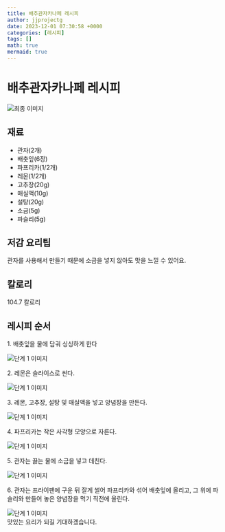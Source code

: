 ```yaml
---
title: 배추관자카나페 레시피
author: jjprojectg
date: 2023-12-01 07:30:58 +0000
categories: [레시피]
tags: []
math: true
mermaid: true
---
```

<meta name="og:type" content="website"/>
<meta charset="UTF-8"/>
<div class="header">
  <h1>배추관자카나페 레시피</h1>
</div>

<div class="container my-4">
  <div class="row">
    <div class="col-12 col-md-6">
      <div class="recipe-image">
        <img src="http://www.foodsafetykorea.go.kr/uploadimg/cook/10_00598_2.png" class="step-image" alt="최종 이미지"/>
      </div>
    </div>
    <div class="col-12 col-md-6">
      <div class="ingredients">
        <h2>재료</h2>
        <ul class="card">
          <li> 관자(2개) </li>
          <li>  배춧잎(6장) </li>
          <li>  파프리카(1/2개) </li>
          <li>  레몬(1/2개) </li>
          <li> 고추장(20g) </li>
          <li>  매실액(10g) </li>
          <li>  설탕(20g) </li>
          <li>  소금(5g) </li>
          <li>  파슬리(5g) </li>
</ul>
      </div>
    </div>
    <div class="col-12 col-md-6">
      <div class="ingredients">
        <h2>저감 요리팁</h2>
        <div class="card"> 
          <p>
            관자를 사용해서 만들기 때문에 소금을 넣지 않아도 맛을 느낄 수 있어요.
          </p>
        </div>
      </div>
      <div class="ingredients">
        <h2>칼로리</h2>
        <div class="card"> 
          <p>
            104.7 칼로리
          </p>
        </div>
      </div>
    </div>
  </div>

  <h2 class="my-4">레시피 순서</h2>
  <div class="card recipe-card">
    <div class="card-body recipe-step">
      <p class="card-text step-description">1. 배춧잎을 물에 담궈 싱싱하게 한다</p>
      <img src="http://www.foodsafetykorea.go.kr/uploadimg/cook/20_00598_1.png" alt="단계 1 이미지" class="step-image"/>
    </div>
  </div>
  <div class="card recipe-card">
    <div class="card-body recipe-step">
      <p class="card-text step-description">2. 레몬은 슬라이스로 썬다.</p>
      <img src="http://www.foodsafetykorea.go.kr/uploadimg/cook/20_00598_2.png" alt="단계 1 이미지" class="step-image"/>
    </div>
  </div>
  <div class="card recipe-card">
    <div class="card-body recipe-step">
      <p class="card-text step-description">3. 레몬, 고추장, 설탕 및 매실액을 넣고
양념장을 만든다.</p>
      <img src="http://www.foodsafetykorea.go.kr/uploadimg/cook/20_00598_3.png" alt="단계 1 이미지" class="step-image"/>
    </div>
  </div>
  <div class="card recipe-card">
    <div class="card-body recipe-step">
      <p class="card-text step-description">4. 파프리카는 작은 사각형 모양으로
자른다.</p>
      <img src="http://www.foodsafetykorea.go.kr/uploadimg/cook/20_00598_4.png" alt="단계 1 이미지" class="step-image"/>
    </div>
  </div>
  <div class="card recipe-card">
    <div class="card-body recipe-step">
      <p class="card-text step-description">5. 관자는 끓는 물에 소금을 넣고 데친다.</p>
      <img src="http://www.foodsafetykorea.go.kr/uploadimg/cook/20_00598_5.png" alt="단계 1 이미지" class="step-image"/>
    </div>
  </div>
  <div class="card recipe-card">
    <div class="card-body recipe-step">
      <p class="card-text step-description">6. 관자는 프라이팬에 구운 뒤 잘게 썰어
파프리카와 섞어 배춧잎에 올리고, 그
위에 파슬리와 만들어 놓은 양념장을
먹기 직전에 올린다.</p>
      <img src="http://www.foodsafetykorea.go.kr/uploadimg/cook/20_00598_6.png" alt="단계 1 이미지" class="step-image"/>
    </div>
  </div>

</div>
맛있는 요리가 되길 기대하겠습니다.
